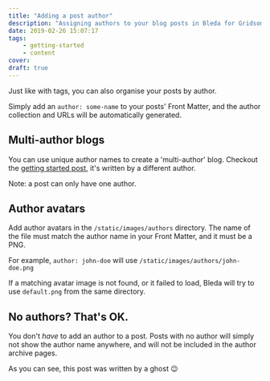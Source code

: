 ```yaml
---
title: "Adding a post author"
description: "Assigning authors to your blog posts in Bleda for Gridsome"
date: 2019-02-26 15:07:17
tags:
    - getting-started
    - content
cover:
draft: true
---
```


Just like with tags, you can also organise your posts by author.

Simply add an `author: some-name` to your posts' Front Matter, and the author collection and URLs will be automatically generated.

## Multi-author blogs

You can use unique author names to create a 'multi-author' blog. Checkout the [getting started post](/getting-started-with-gridsome-and-bleda/), it's written by a different author.

Note: a post can only have one author.

## Author avatars

Add author avatars in the `/static/images/authors` directory. The name of the file must match the author name in your Front Matter, and it must be a PNG.

For example, `author: john-doe` will use `/static/images/authors/john-doe.png`

If a matching avatar image is not found, or it failed to load, Bleda will try to use `default.png` from the same directory.

## No authors? That's OK.

You don't _have_ to add an author to a post. Posts with no author will simply not show the author name anywhere, and will not be included in the author archive pages.

As you can see, this post was written by a ghost 😉
